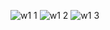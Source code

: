 ![w1 1](https://github.com/user-attachments/assets/36b1eb6b-cd3a-415c-9873-252f40eeec73)
![w1 2](https://github.com/user-attachments/assets/d268540a-d78d-4d12-8eff-1e27c27cc84d)
![w1 3](https://github.com/user-attachments/assets/642f4d65-369a-47f8-8c0d-af59f0ec1562)

